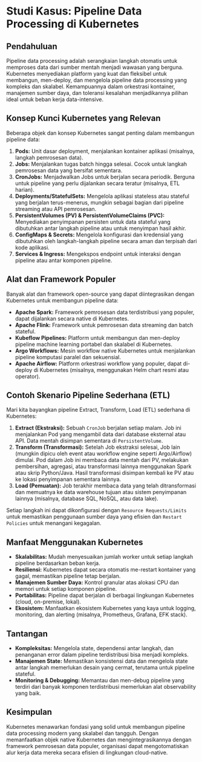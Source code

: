 # Studi Kasus: Pipeline Data Processing di Kubernetes

## Pendahuluan

Pipeline data processing adalah serangkaian langkah otomatis untuk memproses data dari sumber mentah menjadi wawasan yang berguna. Kubernetes menyediakan platform yang kuat dan fleksibel untuk membangun, men-deploy, dan mengelola pipeline data processing yang kompleks dan skalabel. Kemampuannya dalam orkestrasi kontainer, manajemen sumber daya, dan toleransi kesalahan menjadikannya pilihan ideal untuk beban kerja data-intensive.

## Konsep Kunci Kubernetes yang Relevan

Beberapa objek dan konsep Kubernetes sangat penting dalam membangun pipeline data:

1.  **Pods:** Unit dasar deployment, menjalankan kontainer aplikasi (misalnya, langkah pemrosesan data).
2.  **Jobs:** Menjalankan tugas batch hingga selesai. Cocok untuk langkah pemrosesan data yang bersifat sementara.
3.  **CronJobs:** Menjadwalkan Jobs untuk berjalan secara periodik. Berguna untuk pipeline yang perlu dijalankan secara teratur (misalnya, ETL harian).
4.  **Deployments/StatefulSets:** Mengelola aplikasi stateless atau stateful yang berjalan terus-menerus, mungkin sebagai bagian dari pipeline streaming atau API pemrosesan.
5.  **PersistentVolumes (PV) & PersistentVolumeClaims (PVC):** Menyediakan penyimpanan persisten untuk data stateful yang dibutuhkan antar langkah pipeline atau untuk menyimpan hasil akhir.
6.  **ConfigMaps & Secrets:** Mengelola konfigurasi dan kredensial yang dibutuhkan oleh langkah-langkah pipeline secara aman dan terpisah dari kode aplikasi.
7.  **Services & Ingress:** Mengekspos endpoint untuk interaksi dengan pipeline atau antar komponen pipeline.

## Alat dan Framework Populer

Banyak alat dan framework open-source yang dapat diintegrasikan dengan Kubernetes untuk membangun pipeline data:

*   **Apache Spark:** Framework pemrosesan data terdistribusi yang populer, dapat dijalankan secara native di Kubernetes.
*   **Apache Flink:** Framework untuk pemrosesan data streaming dan batch stateful.
*   **Kubeflow Pipelines:** Platform untuk membangun dan men-deploy pipeline machine learning portabel dan skalabel di Kubernetes.
*   **Argo Workflows:** Mesin workflow native Kubernetes untuk menjalankan pipeline komputasi paralel dan sekuensial.
*   **Apache Airflow:** Platform orkestrasi workflow yang populer, dapat di-deploy di Kubernetes (misalnya, menggunakan Helm chart resmi atau operator).

## Contoh Skenario Pipeline Sederhana (ETL)

Mari kita bayangkan pipeline Extract, Transform, Load (ETL) sederhana di Kubernetes:

1.  **Extract (Ekstraksi):** Sebuah `CronJob` berjalan setiap malam. Job ini menjalankan Pod yang mengambil data dari database eksternal atau API. Data mentah disimpan sementara di `PersistentVolume`.
2.  **Transform (Transformasi):** Setelah Job ekstraksi selesai, Job lain (mungkin dipicu oleh event atau workflow engine seperti Argo/Airflow) dimulai. Pod dalam Job ini membaca data mentah dari PV, melakukan pembersihan, agregasi, atau transformasi lainnya menggunakan Spark atau skrip Python/Java. Hasil transformasi disimpan kembali ke PV atau ke lokasi penyimpanan sementara lainnya.
3.  **Load (Pemuatan):** Job terakhir membaca data yang telah ditransformasi dan memuatnya ke data warehouse tujuan atau sistem penyimpanan lainnya (misalnya, database SQL, NoSQL, atau data lake).

Setiap langkah ini dapat dikonfigurasi dengan `Resource Requests/Limits` untuk memastikan penggunaan sumber daya yang efisien dan `Restart Policies` untuk menangani kegagalan.

## Manfaat Menggunakan Kubernetes

*   **Skalabilitas:** Mudah menyesuaikan jumlah worker untuk setiap langkah pipeline berdasarkan beban kerja.
*   **Resiliensi:** Kubernetes dapat secara otomatis me-restart kontainer yang gagal, memastikan pipeline tetap berjalan.
*   **Manajemen Sumber Daya:** Kontrol granular atas alokasi CPU dan memori untuk setiap komponen pipeline.
*   **Portabilitas:** Pipeline dapat berjalan di berbagai lingkungan Kubernetes (cloud, on-premise, lokal).
*   **Ekosistem:** Manfaatkan ekosistem Kubernetes yang kaya untuk logging, monitoring, dan alerting (misalnya, Prometheus, Grafana, EFK stack).

## Tantangan

*   **Kompleksitas:** Mengelola state, dependensi antar langkah, dan penanganan error dalam pipeline terdistribusi bisa menjadi kompleks.
*   **Manajemen State:** Memastikan konsistensi data dan mengelola state antar langkah memerlukan desain yang cermat, terutama untuk pipeline stateful.
*   **Monitoring & Debugging:** Memantau dan men-debug pipeline yang terdiri dari banyak komponen terdistribusi memerlukan alat observability yang baik.

## Kesimpulan

Kubernetes menawarkan fondasi yang solid untuk membangun pipeline data processing modern yang skalabel dan tangguh. Dengan memanfaatkan objek native Kubernetes dan mengintegrasikannya dengan framework pemrosesan data populer, organisasi dapat mengotomatiskan alur kerja data mereka secara efisien di lingkungan cloud-native.
